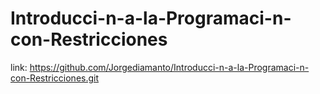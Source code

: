 # Introducci-n-a-la-Programaci-n-con-Restricciones

link: https://github.com/Jorgediamanto/Introducci-n-a-la-Programaci-n-con-Restricciones.git
